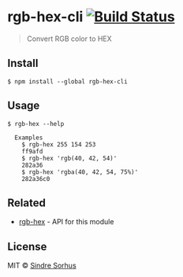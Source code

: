 # rgb-hex-cli [![Build Status](https://travis-ci.org/sindresorhus/rgb-hex-cli.svg?branch=master)](https://travis-ci.org/sindresorhus/rgb-hex-cli)

> Convert RGB color to HEX


## Install

```
$ npm install --global rgb-hex-cli
```


## Usage

```
$ rgb-hex --help

  Examples
    $ rgb-hex 255 154 253
    ff9afd
    $ rgb-hex 'rgb(40, 42, 54)'
    282a36
    $ rgb-hex 'rgba(40, 42, 54, 75%)'
    282a36c0
```


## Related

- [rgb-hex](https://github.com/sindresorhus/rgb-hex) - API for this module


## License

MIT © [Sindre Sorhus](https://sindresorhus.com)
